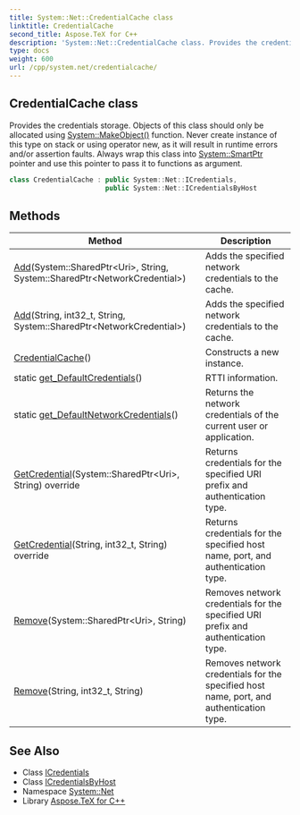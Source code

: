```yaml
---
title: System::Net::CredentialCache class
linktitle: CredentialCache
second_title: Aspose.TeX for C++
description: 'System::Net::CredentialCache class. Provides the credentials storage. Objects of this class should only be allocated using System::MakeObject() function. Never create instance of this type on stack or using operator new, as it will result in runtime errors and/or assertion faults. Always wrap this class into System::SmartPtr pointer and use this pointer to pass it to functions as argument in C++.'
type: docs
weight: 600
url: /cpp/system.net/credentialcache/
---
```

## CredentialCache class


Provides the credentials storage. Objects of this class should only be allocated using [System::MakeObject()](../../system/makeobject/) function. Never create instance of this type on stack or using operator new, as it will result in runtime errors and/or assertion faults. Always wrap this class into [System::SmartPtr](../../system/smartptr/) pointer and use this pointer to pass it to functions as argument.

```cpp
class CredentialCache : public System::Net::ICredentials,
                        public System::Net::ICredentialsByHost
```

## Methods

| Method | Description |
| --- | --- |
| [Add](./add/)(System::SharedPtr\<Uri\>, String, System::SharedPtr\<NetworkCredential\>) | Adds the specified network credentials to the cache. |
| [Add](./add/)(String, int32_t, String, System::SharedPtr\<NetworkCredential\>) | Adds the specified network credentials to the cache. |
| [CredentialCache](./credentialcache/)() | Constructs a new instance. |
| static [get_DefaultCredentials](./get_defaultcredentials/)() | RTTI information. |
| static [get_DefaultNetworkCredentials](./get_defaultnetworkcredentials/)() | Returns the network credentials of the current user or application. |
| [GetCredential](./getcredential/)(System::SharedPtr\<Uri\>, String) override | Returns credentials for the specified URI prefix and authentication type. |
| [GetCredential](./getcredential/)(String, int32_t, String) override | Returns credentials for the specified host name, port, and authentication type. |
| [Remove](./remove/)(System::SharedPtr\<Uri\>, String) | Removes network credentials for the specified URI prefix and authentication type. |
| [Remove](./remove/)(String, int32_t, String) | Removes network credentials for the specified host name, port, and authentication type. |
## See Also

* Class [ICredentials](../icredentials/)
* Class [ICredentialsByHost](../icredentialsbyhost/)
* Namespace [System::Net](../)
* Library [Aspose.TeX for C++](../../)
